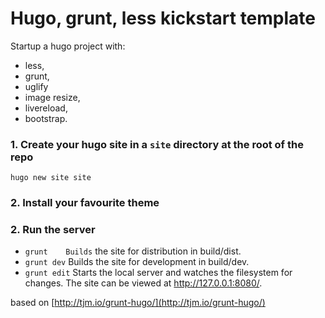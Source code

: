 # Hugo, grunt, less kickstart template
Startup a hugo project with:
- less,
- grunt,
- uglify
- image resize,
- livereload,
- bootstrap.


 ### 1. Create your hugo site in a `site` directory at the root of the repo
```
hugo new site site
```
 ### 2. Install your favourite theme

 ### 2. Run the server
- `grunt	Builds` the site for distribution in build/dist.
- `grunt dev`	Builds the site for development in build/dev.
- `grunt edit`	Starts the local server and watches the filesystem for changes. The site can be viewed at http://127.0.0.1:8080/.



based on [http://tjm.io/grunt-hugo/](http://tjm.io/grunt-hugo/)
